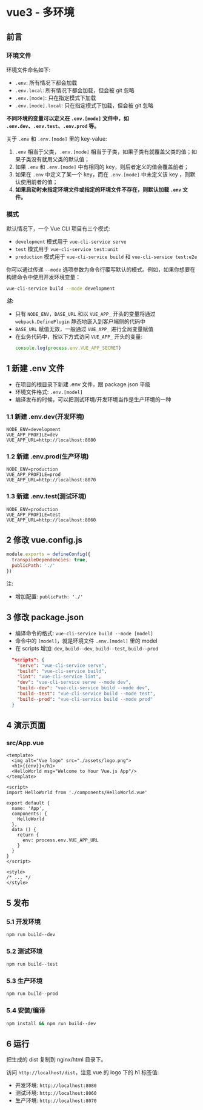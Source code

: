 # vue3 - 多环境

## 前言

### 环境文件

环境文件命名如下:

- ```.env```: 所有情况下都会加载
- ```.env.local```: 所有情况下都会加载，但会被 git 忽略
- ```.env.[mode]```: 只在指定模式下加载
- ```.env.[mode].local```: 只在指定模式下加载，但会被 git 忽略

**不同环境的变量可以定义在 ```.env.[mode]``` 文件中，如 ```.env.dev```、```.env.test```、```.env.prod``` 等。**

关于 ```.env``` 和 ```.env.[mode]``` 里的 key-value:

1. ```.env``` 相当于父类，```.env.[mode]``` 相当于子类，如果子类有就覆盖父类的值；如果子类没有就用父类的默认值；
2. 如果 ```.env``` 和 ```.env.[mode]``` 中有相同的 key，则后者定义的值会覆盖前者；
3. 如果在 ```.env``` 中定义了某一个 key，而在 ```.env.[mode]``` 中未定义该 key ，则默认使用前者的值；
4. **如果启动时未指定环境文件或指定的环境文件不存在，则默认加载 ```.env``` 文件。**

### 模式

默认情况下，一个 Vue CLI 项目有三个模式:

- ```development``` 模式用于 ```vue-cli-service serve```
- ```test``` 模式用于 ```vue-cli-service test:unit```
- ```production``` 模式用于 ```vue-cli-service build``` 和 ```vue-cli-service test:e2e```

你可以通过传递 ```--mode``` 选项参数为命令行覆写默认的模式。例如，如果你想要在构建命令中使用开发环境变量：

```bash
vue-cli-service build --mode development
```

***注:***

- 只有 ```NODE_ENV```，```BASE_URL``` 和以 ```VUE_APP_``` 开头的变量将通过 ```webpack.DefinePlugin``` 静态地嵌入到客户端侧的代码中
- ```BASE_URL``` 赋值无效，一般通过 ```VUE_APP_``` 进行全局变量赋值
- 在业务代码中，按以下方式访问 ```VUE_APP_``` 开头的变量:
   ```js
   console.log(process.env.VUE_APP_SECRET)
   ```

## 1 新建 .env 文件

- 在项目的根目录下新建 .env 文件，跟 package.json 平级
- 环境文件格式: ```.env.[model]```
- 编译发布的时候，可以把测试环境/开发环境当作是生产环境的一种

### 1.1 新建 .env.dev(开发环境)

```.env
NODE_ENV=development
VUE_APP_PROFILE=dev
VUE_APP_URL=http://localhost:8080
```

### 1.2 新建 .env.prod(生产环境)

```.env
NODE_ENV=production
VUE_APP_PROFILE=prod
VUE_APP_URL=http://localhost:8070
```

### 1.3 新建 .env.test(测试环境)

```.env
NODE_ENV=production
VUE_APP_PROFILE=test
VUE_APP_URL=http://localhost:8060
```

## 2 修改 vue.config.js

```js
module.exports = defineConfig({
  transpileDependencies: true,
  publicPath: './'
})
```

注:

- 增加配置: ```publicPath: './'```

## 3 修改 package.json

- 编译命令的格式: ```vue-cli-service build --mode [model]```
- 命令中的 ```[model]```，就是环境文件 ```.env.[model]``` 里的 model
- 在 scripts 增加: ```dev```, ```build--dev```, ```build--test```, ```build--prod```

```json
  "scripts": {
    "serve": "vue-cli-service serve",
    "build": "vue-cli-service build",
    "lint": "vue-cli-service lint",
    "dev": "vue-cli-service serve --mode dev",
    "build--dev": "vue-cli-service build --mode dev",
    "build--test": "vue-cli-service build --mode test",
    "build--prod": "vue-cli-service build --mode prod"
  }
```

## 4 演示页面

### src/App.vue

```vue
<template>
  <img alt="Vue logo" src="./assets/logo.png">
  <h1>{{env}}</h1>
  <HelloWorld msg="Welcome to Your Vue.js App"/>
</template>

<script>
import HelloWorld from './components/HelloWorld.vue'

export default {
  name: 'App',
  components: {
    HelloWorld
  },
  data () {
    return {
      env: process.env.VUE_APP_URL
    }
  }
}
</script>

<style>
/* ... */
</style>
```

## 5 发布

### 5.1 开发环境

```bash
npm run build--dev
```

### 5.2 测试环境

```bash
npm run build--test
```

### 5.3 生产环境

```bash
npm run build--prod
```

### 5.4 安装/编译

```bash
npm install && npm run build--dev
```

## 6 运行

把生成的 dist 复制到 nginx/html 目录下。

访问 ```http://localhost/dist```，注意 vue 的 logo 下的 h1 标签值:

- 开发环境: ```http://localhost:8080```
- 测试环境: ```http://localhost:8060```
- 生产环境: ```http://localhost:8070```
